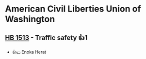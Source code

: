# American Civil Liberties Union of Washington

## [HB 1513](/bill/2023-24/hb/1513/) - Traffic safety 👍1  
* 👍💵 Enoka Herat